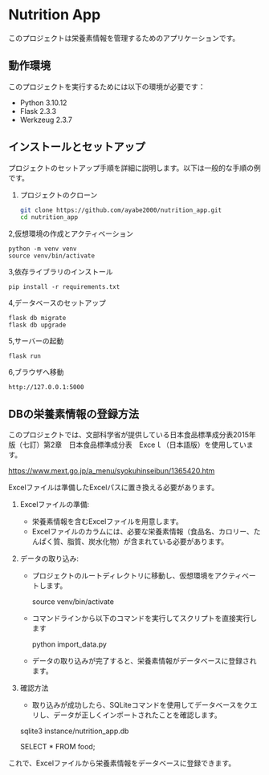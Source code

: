 # Nutrition App

このプロジェクトは栄養素情報を管理するためのアプリケーションです。

## 動作環境

このプロジェクトを実行するためには以下の環境が必要です：

- Python 3.10.12
- Flask 2.3.3
- Werkzeug 2.3.7

## インストールとセットアップ

プロジェクトのセットアップ手順を詳細に説明します。以下は一般的な手順の例です。

1. プロジェクトのクローン

   ```bash
   git clone https://github.com/ayabe2000/nutrition_app.git
   cd nutrition_app

2,仮想環境の作成とアクティベーション

    python -m venv venv
    source venv/bin/activate

3,依存ライブラリのインストール

    pip install -r requirements.txt

4,データベースのセットアップ

    flask db migrate
    flask db upgrade


5,サーバーの起動

    flask run

6,ブラウザへ移動

    http://127.0.0.1:5000


## DBの栄養素情報の登録方法

このプロジェクトでは、文部科学省が提供している日本食品標準成分表2015年版（七訂）第2章　日本食品標準成分表　Exceｌ（日本語版）を使用しています。

https://www.mext.go.jp/a_menu/syokuhinseibun/1365420.htm

Excelファイルは準備したExcelパスに置き換える必要があります。

1. Excelファイルの準備:
   
   - 栄養素情報を含むExcelファイルを用意します。
   - Excelファイルのカラムには、必要な栄養素情報（食品名、カロリー、たんぱく質、脂質、炭水化物）が含まれている必要があります。


2. データの取り込み:

   - プロジェクトのルートディレクトリに移動し、仮想環境をアクティベートします。

     source venv/bin/activate

   - コマンドラインから以下のコマンドを実行してスクリプトを直接実行します
     
     python import_data.py

   - データの取り込みが完了すると、栄養素情報がデータベースに登録されます。

3. 確認方法
  
   - 取り込みが成功したら、SQLiteコマンドを使用してデータベースをクエリし、データが正しくインポートされたことを確認します。

   sqlite3 instance/nutrition_app.db

   SELECT * FROM food;


これで、Excelファイルから栄養素情報をデータベースに登録できます。